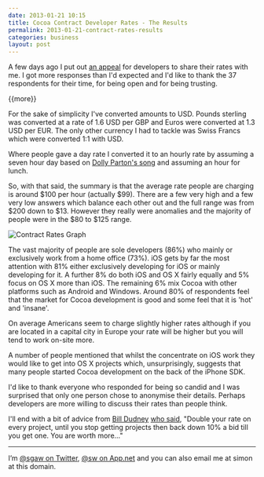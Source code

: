 ```yaml
---
date: 2013-01-21 10:15
title: Cocoa Contract Developer Rates - The Results
permalink: 2013-01-21-contract-rates-results
categories: business
layout: post
---
```


A few days ago I put out [an appeal](http://swwritings.com/post/2013-01-16-contract-rates-appeal) for developers to share their rates with me. I got more responses than I'd expected and I'd like to thank the 37 respondents for their time, for being open and for being trusting.

{{more}}

For the sake of simplicity I've converted amounts to USD. Pounds sterling was converted at a rate of 1.6 USD per GBP and Euros were converted at 1.3 USD per EUR. The only other currency I had to tackle was Swiss Francs which were converted 1:1 with USD.

Where people gave a day rate I converted it to an hourly rate by assuming a seven hour day based on [Dolly Parton's song](http://en.wikipedia.org/wiki/9_to_5_(Dolly_Parton_song)) and assuming an hour for lunch.

So, with that said, the summary is that the average rate people are charging is around $100 per hour (actually $99). There are a few very high and a few very low answers which balance each other out and the full range was from $200 down to $13. However they really were anomalies and the majority of people were in the $80 to $125 range.

<img src="http://images.swwritings.com/2013-01-21-contract-rates-results-01.png" alt="Contract Rates Graph" />

The vast majority of people are sole developers (86%) who mainly or exclusively work from a home office (73%). iOS gets by far the most attention with 81% either exclusively developing for iOS or mainly developing for it. A further 8% do both iOS and OS X fairly equally and 5% focus on OS X more than iOS. The remaining 6% mix Cocoa with other platforms such as Android and Windows. Around 80% of respondents feel that the market for Cocoa development is good and some feel that it is 'hot' and 'insane'.

On average Americans seem to charge slightly higher rates although if you are located in a capital city in Europe your rate will be higher but you will tend to work on-site more.

A number of people mentioned that whilst the concentrate on iOS work they would like to get into OS X projects which, unsurprisingly, suggests that many people started Cocoa development on the back of the iPhone SDK.

I'd like to thank everyone who responded for being so candid and I was surprised that only one person chose to anonymise their details. Perhaps developers are more willing to discuss their rates than people think.

I'll end with a bit of advice from [Bill Dudney](http://bill.dudney.net/roller/objc/) [who said](https://twitter.com/bdudney/status/291523603726491648), "Double your rate on every project, until you stop getting projects then back down 10% a bid till you get one. You are worth more..."

---

I’m [@sgaw on Twitter](http://twitter.com/sgaw), [@sw on App.net](https://alpha.app.net/sw) and you can also email me at simon at this domain.